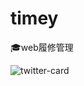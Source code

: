 # timey
🎓web履修管理

![twitter-card](https://user-images.githubusercontent.com/114323587/219702369-65a4cb68-93b1-4546-9141-ae40dbb4c958.png)
